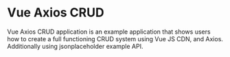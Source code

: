 # Vue Axios CRUD

Vue Axios CRUD application is an example application that shows users how to create a full functioning CRUD system using Vue JS CDN, and Axios. Additionally using jsonplaceholder example API.
